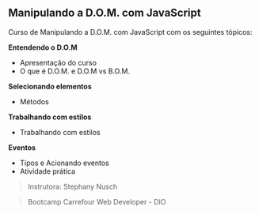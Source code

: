 ## Manipulando a D.O.M. com JavaScript



Curso de Manipulando a D.O.M. com JavaScript com os seguintes tópicos: 



**Entendendo o D.O.M**

- Apresentação do curso
- O que é D.O.M. e D.O.M vs B.O.M.



**Selecionando elementos**

- Métodos



**Trabalhando com estilos**

- Trabalhando com estilos



**Eventos**

- Tipos e Acionando eventos
- Atividade prática



> Instrutora: Stephany Nusch

> Bootcamp Carrefour Web Developer - DIO

